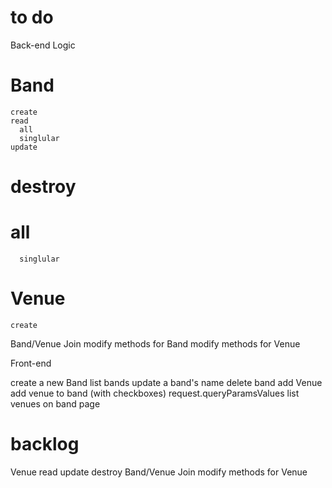 # to do

Back-end Logic

#  Band
    create
    read
      all
      singlular
    update
#    destroy
#      all
      singlular
#  Venue
    create

  Band/Venue Join
    modify methods for Band
    modify methods for Venue

Front-end

  create a new Band
  list bands
  update a band's name
  delete band
  add Venue
  add venue to band (with checkboxes) request.queryParamsValues
  list venues on band page


# backlog

Venue
  read
  update
  destroy
Band/Venue Join
  modify methods for Venue
